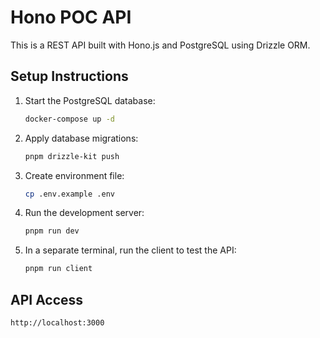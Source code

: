 # Hono POC API

This is a REST API built with Hono.js and PostgreSQL using Drizzle ORM.

## Setup Instructions

1. Start the PostgreSQL database:
   ```bash
   docker-compose up -d
   ```

2. Apply database migrations:
   ```bash
   pnpm drizzle-kit push
   ```

3. Create environment file:
   ```bash
   cp .env.example .env
   ```

4. Run the development server:
   ```bash
   pnpm run dev
   ```

5. In a separate terminal, run the client to test the API:
   ```bash
   pnpm run client
   ```

## API Access

```
http://localhost:3000
```
